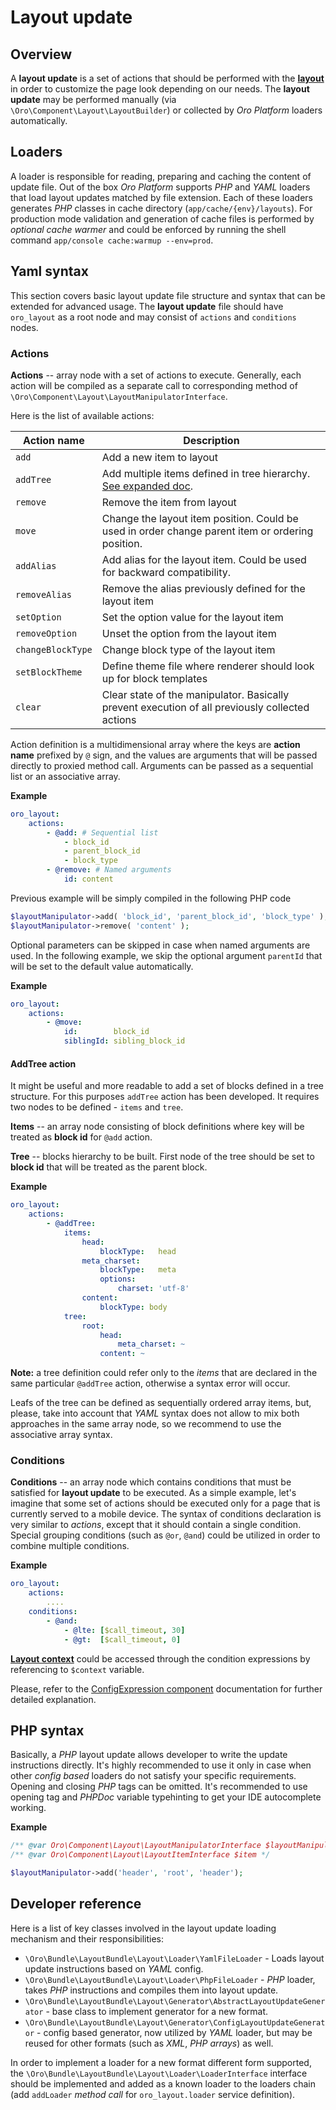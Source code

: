 Layout update
=============

Overview
--------

A **layout update** is a set of actions that should be performed with the **[layout](what_is_layout.md)** in order to
customize the page look depending on our needs. The **layout update** may be performed manually
(via `\Oro\Component\Layout\LayoutBuilder`) or collected by *Oro Platform* loaders automatically.

Loaders
-------

A loader is responsible for reading, preparing and caching the content of update file. Out of the box *Oro Platform* 
supports *PHP* and *YAML* loaders that load layout updates matched by file extension. Each of these loaders generates 
*PHP* classes in cache directory (`app/cache/{env}/layouts`). For production mode validation and generation of cache files 
is performed by *optional cache warmer* and could be enforced by running the shell command `app/console cache:warmup --env=prod`.

Yaml syntax
-----------

This section covers basic layout update file structure and syntax that can be extended for advanced usage.
The **layout update** file should have `oro_layout` as a root node and may consist of `actions` and `conditions` nodes.

### Actions

**Actions** -- array node with a set of actions to execute. Generally, each action will be compiled as a separate call
to corresponding method of `\Oro\Component\Layout\LayoutManipulatorInterface`.

Here is the list of available actions:

| Action name | Description |
|------- |-------------|
| `add` | Add a new item to layout |
| `addTree` | Add multiple items defined in tree hierarchy. [See expanded doc](#add-tree). |
| `remove` | Remove the item from layout |
| `move` | Change the layout item position. Could be used in order change parent item or ordering position. |
| `addAlias` | Add alias for the layout item. Could be used for backward compatibility. |
| `removeAlias` | Remove the alias previously defined for the layout item |
| `setOption` | Set the option value for the layout item |
| `removeOption` | Unset the option from the layout item |
| `changeBlockType` | Change block type of the layout item |
| `setBlockTheme` | Define theme file where renderer should look up for block templates |
| `clear` | Clear state of the manipulator. Basically prevent execution of all previously collected actions |

Action definition is a multidimensional array where the keys are **action name** prefixed by `@` sign, and the values are 
arguments that will be passed directly to proxied method call. Arguments can be passed as a sequential list or an associative array.

**Example**
```yml
oro_layout:
    actions:
        - @add: # Sequential list
            - block_id
            - parent_block_id
            - block_type
        - @remove: # Named arguments
            id: content
```

Previous example will be simply compiled in the following PHP code

```php
$layoutManipulator->add( 'block_id', 'parent_block_id', 'block_type' );
$layoutManipulator->remove( 'content' );
```

Optional parameters can be skipped in case when named arguments are used. In the following example, we skip the optional argument
`parentId` that will be set to the default value automatically.

**Example**
```yml
oro_layout:
    actions:
        - @move:
            id:        block_id
            siblingId: sibling_block_id
```

#### AddTree action

It might be useful and more readable to add a set of blocks defined in a tree structure. For this purposes `addTree`
action has been developed. It requires two nodes to be defined - `items` and `tree`.

**Items** -- an array node consisting of block definitions where key will be treated as **block id** for `@add` action.

**Tree** -- blocks hierarchy to be built. First node of the tree should be set to **block id** that will be treated as the
parent block.

**Example**
```yml
oro_layout:
    actions:
        - @addTree:
            items:
                head:
                    blockType:   head
                meta_charset:
                    blockType:   meta
                    options:
                        charset: 'utf-8'
                content:
                    blockType: body
            tree:
                root:
                    head:
                        meta_charset: ~
                    content: ~
```

**Note:** a tree definition could refer only to the *items* that are declared in the same particular `@addTree` action,
otherwise a syntax error will occur.

Leafs of the tree can be defined as sequentially ordered array items, but, please, take into account that *YAML* syntax
does not allow to mix both approaches in the same array node, so we recommend to use the associative array syntax.

### Conditions

**Conditions** -- an array node which contains conditions that must be satisfied for **layout update** to be executed.
As a simple example, let's imagine that some set of actions should be executed only for a page that is currently served to a mobile device.
The syntax of conditions declaration is very similar to *actions*, except that it should contain a single condition.
Special grouping conditions (such as `@or`, `@and`) could be utilized in order to combine multiple conditions.

**Example**
```yml
oro_layout:
    actions:
        ....
    conditions:
        - @and:
            - @lte: [$call_timeout, 30]
            - @gt:  [$call_timeout, 0]
```

**[Layout context](./layout_context.md)** could be accessed through the condition expressions by referencing to `$context` variable.

Please, refer to the [ConfigExpression component](../../../../Component/ConfigExpression/README.md) documentation for further detailed explanation.

PHP syntax
----------

Basically, a *PHP* layout update allows developer to write the update instructions directly. It's highly recommended to use it only in
case when other *config based* loaders do not satisfy your specific requirements. Opening and closing *PHP* tags
can be omitted. It's recommended to use opening tag and *PHPDoc* variable typehinting to get your IDE autocomplete working.

**Example**
```php
/** @var Oro\Component\Layout\LayoutManipulatorInterface $layoutManipulator */
/** @var Oro\Component\Layout\LayoutItemInterface $item */

$layoutManipulator->add('header', 'root', 'header');
```

Developer reference
-------------------

Here is a list of key classes involved in the layout update loading mechanism and their responsibilities:

 - `\Oro\Bundle\LayoutBundle\Layout\Loader\YamlFileLoader` - Loads layout update instructions based on *YAML* config.
 - `\Oro\Bundle\LayoutBundle\Layout\Loader\PhpFileLoader` - *PHP* loader, takes *PHP* instructions and compiles them into layout update.
 - `\Oro\Bundle\LayoutBundle\Layout\Generator\AbstractLayoutUpdateGenerator` - base class to implement generator for a new format.
 - `\Oro\Bundle\LayoutBundle\Layout\Generator\ConfigLayoutUpdateGenerator` - config based generator, now utilized by *YAML* loader,
    but may be reused for other formats (such as *XML*, *PHP arrays*) as well.

In order to implement a loader for a new format different form supported, the `\Oro\Bundle\LayoutBundle\Layout\Loader\LoaderInterface`
interface should be implemented and added as a known loader to the loaders chain (add `addLoader` *method call*
for `oro_layout.loader` service definition).
